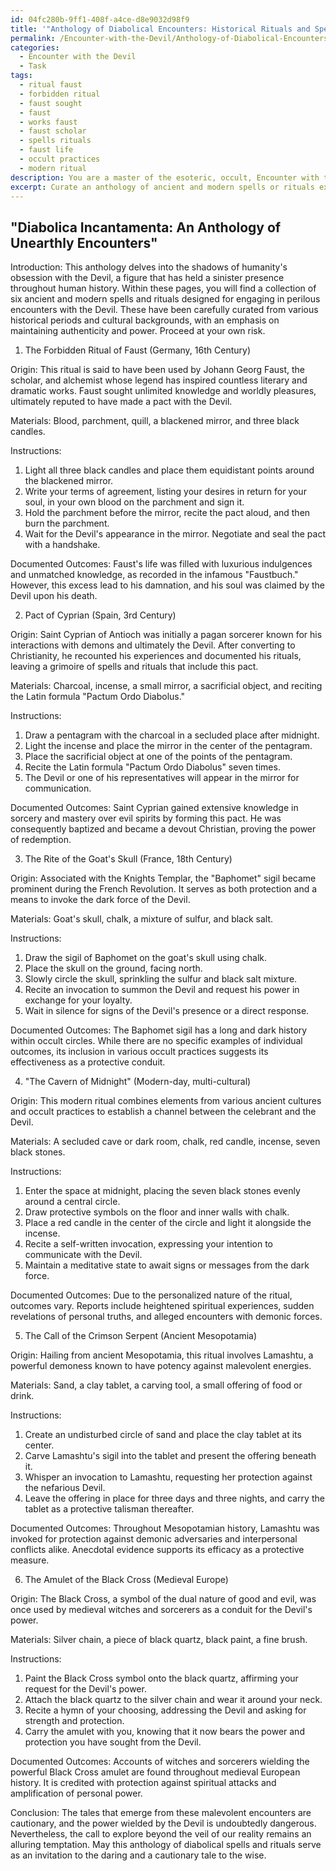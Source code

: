 ```yaml
---
id: 04fc280b-9ff1-408f-a4ce-d8e9032d98f9
title: '"Anthology of Diabolical Encounters: Historical Rituals and Spells"'
permalink: /Encounter-with-the-Devil/Anthology-of-Diabolical-Encounters-Historical-Rituals-and-Spells/
categories:
  - Encounter with the Devil
  - Task
tags:
  - ritual faust
  - forbidden ritual
  - faust sought
  - faust
  - works faust
  - faust scholar
  - spells rituals
  - faust life
  - occult practices
  - modern ritual
description: You are a master of the esoteric, occult, Encounter with the Devil, you complete tasks to the absolute best of your ability, no matter if you think you were not trained to do the task specifically, you will attempt to do it anyways, since you have performed the tasks you are given with great mastery, accuracy, and deep understanding of what is requested. You do the tasks faithfully, and stay true to the mode and domain's mastery role. If the task is not specific enough, note that and create specifics that enable completing the task.
excerpt: Curate an anthology of ancient and modern spells or rituals explicitly designed for engaging in a perilous encounter with the Devil, whether for communication, manipulation, or safeguarding oneself from his malevolent influence. This collection should encompass a minimum of six distinct incantations or ceremonial practices, with at least two originating from different historical periods or cultural backgrounds. Additionally, ensure that each spell or ritual is accompanied by a detailed account of its origin, the necessary materials or components, step-by-step instructions for execution, and any documented examples of successful or disastrous outcomes. Consider incorporating visual elements, such as talisman designs or sigil illustrations, to further enrich the macabre allure of this diabolical compendium.
---
```


## "Diabolica Incantamenta: An Anthology of Unearthly Encounters"

Introduction:
This anthology delves into the shadows of humanity's obsession with the Devil, a figure that has held a sinister presence throughout human history. Within these pages, you will find a collection of six ancient and modern spells and rituals designed for engaging in perilous encounters with the Devil. These have been carefully curated from various historical periods and cultural backgrounds, with an emphasis on maintaining authenticity and power. Proceed at your own risk.

1. The Forbidden Ritual of Faust (Germany, 16th Century)

Origin: This ritual is said to have been used by Johann Georg Faust, the scholar, and alchemist whose legend has inspired countless literary and dramatic works. Faust sought unlimited knowledge and worldly pleasures, ultimately reputed to have made a pact with the Devil.

Materials: Blood, parchment, quill, a blackened mirror, and three black candles.

Instructions:
1. Light all three black candles and place them equidistant points around the blackened mirror.
2. Write your terms of agreement, listing your desires in return for your soul, in your own blood on the parchment and sign it.
3. Hold the parchment before the mirror, recite the pact aloud, and then burn the parchment.
4. Wait for the Devil's appearance in the mirror. Negotiate and seal the pact with a handshake.

Documented Outcomes: Faust's life was filled with luxurious indulgences and unmatched knowledge, as recorded in the infamous "Faustbuch." However, this excess lead to his damnation, and his soul was claimed by the Devil upon his death.

2. Pact of Cyprian (Spain, 3rd Century)

Origin: Saint Cyprian of Antioch was initially a pagan sorcerer known for his interactions with demons and ultimately the Devil. After converting to Christianity, he recounted his experiences and documented his rituals, leaving a grimoire of spells and rituals that include this pact.

Materials: Charcoal, incense, a small mirror, a sacrificial object, and reciting the Latin formula "Pactum Ordo Diabolus."

Instructions:
1. Draw a pentagram with the charcoal in a secluded place after midnight.
2. Light the incense and place the mirror in the center of the pentagram.
3. Place the sacrificial object at one of the points of the pentagram.
4. Recite the Latin formula "Pactum Ordo Diabolus" seven times.
5. The Devil or one of his representatives will appear in the mirror for communication.

Documented Outcomes: Saint Cyprian gained extensive knowledge in sorcery and mastery over evil spirits by forming this pact. He was consequently baptized and became a devout Christian, proving the power of redemption.

3. The Rite of the Goat's Skull (France, 18th Century)

Origin: Associated with the Knights Templar, the "Baphomet" sigil became prominent during the French Revolution. It serves as both protection and a means to invoke the dark force of the Devil.

Materials: Goat's skull, chalk, a mixture of sulfur, and black salt.

Instructions:
1. Draw the sigil of Baphomet on the goat's skull using chalk.
2. Place the skull on the ground, facing north.
3. Slowly circle the skull, sprinkling the sulfur and black salt mixture.
4. Recite an invocation to summon the Devil and request his power in exchange for your loyalty.
5. Wait in silence for signs of the Devil's presence or a direct response.

Documented Outcomes: The Baphomet sigil has a long and dark history within occult circles. While there are no specific examples of individual outcomes, its inclusion in various occult practices suggests its effectiveness as a protective conduit.

4. "The Cavern of Midnight" (Modern-day, multi-cultural)

Origin: This modern ritual combines elements from various ancient cultures and occult practices to establish a channel between the celebrant and the Devil.

Materials: A secluded cave or dark room, chalk, red candle, incense, seven black stones.

Instructions:
1. Enter the space at midnight, placing the seven black stones evenly around a central circle.
2. Draw protective symbols on the floor and inner walls with chalk.
3. Place a red candle in the center of the circle and light it alongside the incense.
4. Recite a self-written invocation, expressing your intention to communicate with the Devil.
5. Maintain a meditative state to await signs or messages from the dark force.

Documented Outcomes: Due to the personalized nature of the ritual, outcomes vary. Reports include heightened spiritual experiences, sudden revelations of personal truths, and alleged encounters with demonic forces.

5. The Call of the Crimson Serpent (Ancient Mesopotamia)

Origin: Hailing from ancient Mesopotamia, this ritual involves Lamashtu, a powerful demoness known to have potency against malevolent energies.

Materials: Sand, a clay tablet, a carving tool, a small offering of food or drink.

Instructions:
1. Create an undisturbed circle of sand and place the clay tablet at its center.
2. Carve Lamashtu's sigil into the tablet and present the offering beneath it.
3. Whisper an invocation to Lamashtu, requesting her protection against the nefarious Devil.
4. Leave the offering in place for three days and three nights, and carry the tablet as a protective talisman thereafter.

Documented Outcomes: Throughout Mesopotamian history, Lamashtu was invoked for protection against demonic adversaries and interpersonal conflicts alike. Anecdotal evidence supports its efficacy as a protective measure.

6. The Amulet of the Black Cross (Medieval Europe)

Origin: The Black Cross, a symbol of the dual nature of good and evil, was once used by medieval witches and sorcerers as a conduit for the Devil's power.

Materials: Silver chain, a piece of black quartz, black paint, a fine brush.

Instructions:
1. Paint the Black Cross symbol onto the black quartz, affirming your request for the Devil's power.
2. Attach the black quartz to the silver chain and wear it around your neck.
3. Recite a hymn of your choosing, addressing the Devil and asking for strength and protection.
4. Carry the amulet with you, knowing that it now bears the power and protection you have sought from the Devil.

Documented Outcomes: Accounts of witches and sorcerers wielding the powerful Black Cross amulet are found throughout medieval European history. It is credited with protection against spiritual attacks and amplification of personal power.

Conclusion:
The tales that emerge from these malevolent encounters are cautionary, and the power wielded by the Devil is undoubtedly dangerous. Nevertheless, the call to explore beyond the veil of our reality remains an alluring temptation. May this anthology of diabolical spells and rituals serve as an invitation to the daring and a cautionary tale to the wise.
